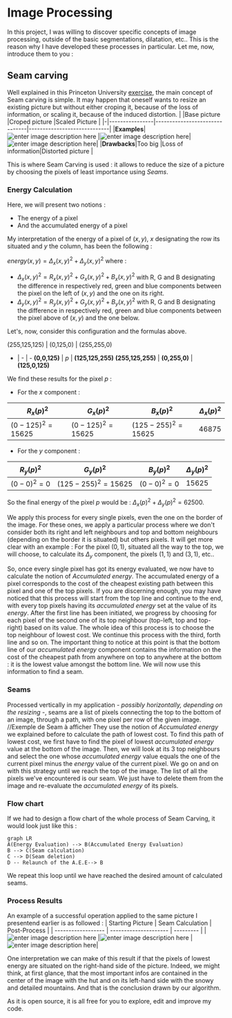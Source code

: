 # Image Processing

In this project, I was willing to discover specific concepts of image processing, outside of the basic segmentations, dilatation, etc..
This is the reason why I have developed these processes in particular. Let me, now, introduce them to you :


## Seam carving

Well explained in this Princeton University [exercise](https://www.cs.princeton.edu/courses/archive/fall14/cos226/assignments/seamCarving.html), the main concept of Seam carving is simple. It may happen that oneself wants to resize an existing picture but without either croping it, because of the loss of information, or scaling it, because of the induced distortion.
| |Base picture                |Croped picture               |Scaled Picture        |
|-|----------------|-------------------------------|-----------------------------|
|**Examples**|  ![enter image description here](https://lh3.googleusercontent.com/DzuvClqTHD7zrm-yeBXvC8gcAGQPdub5cHGjjR2tVgkvMIlTXNth4pO2SUHmrVocNvZ4sbjz79H-) |![enter image description here](https://lh3.googleusercontent.com/OlDKx-1YW9OFYQoBJvY-SDK7KRrCNuVhz-l5HY0087qCI8SZazGthJNG27dC4mMuTsJxcHcnwyYy)| ![enter image description here](https://lh3.googleusercontent.com/B7BI3Qh7KvXZrIeVujBWu-4Dw48XxN_wpDDusp-B1PpPbqFr0nqmFGEPDrZ4vFYxFM0Pz8JmMtxC)|
|**Drawbacks**|Too big         |Loss of information|Distorted picture           |

This is where Seam Carving is used : it allows to reduce the size of a picture by choosing the pixels of least importance using *Seams*.

### Energy Calculation
Here, we will present two notions :
- The energy of a pixel
- And the accumulated energy of a pixel

My interpretation of the energy of a pixel of $(x,y)$, $x$ designating the row its situated and $y$ the column, has been the following :

 $energy(x,y) = \Delta _x (x,y)^2 + \Delta _y (x,y)^2$ where :
  - $\Delta _x (x,y)^2 = R _x (x,y)^2 + G _x (x,y)^2 + B _x (x,y)^2$ with R, G and B designating the difference in respectively red, green and blue components between the pixel on the left of $(x,y)$ and the one on its right.
  - $\Delta _y (x,y)^2 = R _y (x,y)^2 + G _y (x,y)^2 + B _y (x,y)^2$ with R, G and B designating the difference in respectively red, green and blue components between the pixel above of $(x,y)$ and the one below.

Let's, now, consider this configuration and the formulas above.

(255,125,125) | (0,125,0)  | (255,255,0)
- | - | -
 **(0,0,125)** | *p* | **(125,125,255)**
 **(255,125,255)** | **(0,255,0)** | **(125,0,125)**

We find these results for the pixel *p* :
 - For the *x* component :

| $R _x (p)^2$ |  $G _x (p)^2$ | $B _x (p)^2$ | $\Delta _x (p)^2$ |
| ------------ | -------------  | ----------- | --------- |
| $(0-125)^2=15625$ | $(0-125)^2=15625$ | $(125-255)^2 = 15625$ | $46875$ |

 - For the *y* component :

| $R _y (p)^2$ |  $G _y (p)^2$ | $B _y (p)^2$ | $\Delta _y (p)^2$ |
| ------------ | -------------  | ----------- | --------- |
| $(0-0)^2=0$ | $(125-255)^2=15625$ | $(0-0)^2 = 0$ | $15625$|

So the final energy of the pixel *p* would be : $\Delta _x (p)^2 + \Delta _y (p)^2 = 62500$.

We apply this process for every single pixels, even the one on the border of the image. For these ones, we apply a particular process where we don't consider both its right and left neighbours and top and bottom neighbours (depending on the border it is situated) but others pixels. It will get more clear with an example :
For the pixel $(0,1)$, situated all the way to the top, we will choose, to calculate its $\Delta _y$ component, the pixels $(1,1)$ and $(3,1)$, etc..

So, once every single pixel has got its energy evaluated, we now have to calculate the notion of *Accumulated energy*.
The accumulated energy of a pixel corresponds to the cost of the cheapest existing path between this pixel and one of the top pixels. If you are discerning enough, you may have noticed that this process will start from the top line and continue to the end, with every top pixels having its *accumulated energy* set at the value of its *energy*. After the first line has been initiated, we progress by choosing for each pixel of the second one of its top neighbour (top-left, top and top-right) based on its value. The whole idea of this process is to choose the top neighbour of lowest cost. We continue this process with the third, forth line and so on.
The important thing to notice at this point is that the bottom line of our *accumulated energy* component contains the information on the cost of the cheapest path from anywhere on top to anywhere at the bottom : it is the lowest value amongst the bottom line. We will now use this information to find a seam.

### Seams
Processed vertically in my application *- possibly horizontally, depending on the resizing -*, seams are a list of pixels connecting the top to the bottom of an image, through a path, with one pixel per row of the given image.
//Exemple de Seam à afficher
They use the notion of *Accumulated energy* we explained before to calculate the path of lowest cost. To find this path of lowest cost, we first have to find the pixel of lowest *accumulated energy* value at the bottom of the image. Then, we will look at its 3 top neighbours and select the one whose *accumulated energy* value equals the one of the current pixel minus the *energy* value of the current pixel.  We go on and on with this strategy until we reach the top of the image. The list of all the pixels we've encountered is our seam. We just have to delete them from the image and re-evaluate the *accumulated energy* of its pixels.


### Flow chart
If we had to design a flow chart of the whole process of Seam Carving, it would look just like this :
```mermaid
graph LR
A(Energy Evaluation) --> B(Accumulated Energy Evaluation)
B --> C(Seam calculation)
C --> D(Seam deletion)
D -- Relaunch of the A.E.E--> B
```
We repeat this loop until we have reached the desired amount of calculated seams.

### Process Results

An example of a successful operation applied to the same picture I presentend earlier is as followed :
| Starting Picture | Seam Calculation | Post-Process |
| ------------------ | --------------------- | --------- |
|![enter image description here](https://lh3.googleusercontent.com/3mbZ1mhuxdxh2kqbmiHNuq0JZqA2ILCEUJmwwfX5iBxtYKyjnTdUmWOPWYDBbZpIMxJhm-C2F8s5) |![enter image description here](https://lh3.googleusercontent.com/6IFWkEQRyy838ym-ZzeFxtZf3NZB8PArPj18ZC9G_fb6vXhtNj58JbChMUQ4_aidin00vL-S-Ngp) | ![enter image description here](https://lh3.googleusercontent.com/80M85Ey9KZ709jmCv-jvspdIQPPsyxeTR4MgNkrolGxIk8XjdkngmikSIDtUmzLrBLpJzUFa7O56)|

One interpretation we can make of this result if that the pixels of lowest energy are situated on the right-hand side of the picture. Indeed, we might think, at first glance, that the most important infos are contained in the center of the image with the hut and on its left-hand side with the snowy and detailed mountains. And that is the conclusion drawn by our algorithm.

As it is open source, it is all free for you to explore, edit and improve my code.
